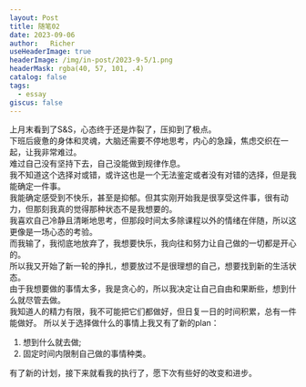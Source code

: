 ```yaml
---
layout: Post
title: 随笔02  
date: 2023-09-06
author:   Richer 
useHeaderImage: true
headerImage: /img/in-post/2023-9-5/1.png
headerMask: rgba(40, 57, 101, .4)
catalog: false
tags: 
  - essay
giscus: false  
---
```


上月末看到了S&S，心态终于还是炸裂了，压抑到了极点。  
下班后疲惫的身体和灵魂，大脑还需要不停地思考，内心的急躁，焦虑交织在一起，让我非常难过。  
难过自己没有坚持下去，自己没能做到规律作息。  
我不知道这个选择对或错，或许这也是一个无法鉴定或者没有对错的选择，但是我能确定一件事。  
我能确定感受到不快乐，甚至是抑郁。但其实刚开始我是很享受这件事，很有动力，但那刻我真的觉得那种状态不是我想要的。  
我喜欢自己冷静且清晰地思考，但那段时间太多除课程以外的情绪在伴随，所以这更像是一场心态的考验。  
而我输了，我彻底地放弃了，我想要快乐，我向往和努力让自己做的一切都是开心的。  
所以我又开始了新一轮的挣扎，想要放过不是很理想的自己，想要找到新的生活状态。  
由于我想要做的事情太多，我是贪心的，所以我决定让自己自由和果断些，想到什么就尽管去做。  
我知道人的精力有限，我不可能把它们都做好，但日复一日的时间积累，总有一件能做好。
所以关于选择做什么的事情上我又有了新的plan：  
1. 想到什么就去做;
2. 固定时间内限制自己做的事情种类。  

有了新的计划，接下来就看我的执行了，愿下次有些好的改变和进步。  